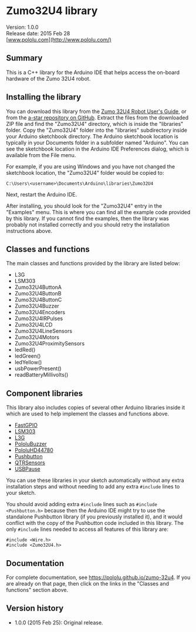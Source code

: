 # Zumo32U4 library

Version: 1.0.0<br/>
Release date: 2015 Feb 28<br/>
[www.pololu.com](http://www.pololu.com/)

## Summary

This is a C++ library for the Arduino IDE that helps access the on-board hardware of the Zumo 32U4 robot.

## Installing the library

You can download this library from the [Zumo 32U4 Robot User's Guide](https://www.pololu.com/docs/0J63), or from the [a-star repository on GitHub](https://github.com/pololu/a-star).  Extract the files from the downloaded ZIP file and find the "Zumo32U4" directory, which is inside the "libraries" folder.  Copy the "Zumo32U4" folder into the "libraries" subdirectory inside your Arduino sketchbook directory.  The Arduino sketchbook location is typically in your Documents folder in a subfolder named "Arduino".  You can see the sketchbook location in the Arduino IDE Preferences dialog, which is available from the File menu.

For example, if you are using Windows and you have not changed the sketchbook location, the "Zumo32U4" folder would be copied to:

    C:\Users\<username>\Documents\Arduino\libraries\Zumo32U4

Next, restart the Arduino IDE.

After installing, you should look for the "Zumo32U4" entry in the "Examples" menu.  This is where you can find all the example code provided by this library.  If you cannot find the examples, then the library was probably not installed correctly and you should retry the installation instructions above.

## Classes and functions

The main classes and functions provided by the library are listed below:

* L3G
* LSM303
* Zumo32U4ButtonA
* Zumo32U4ButtonB
* Zumo32U4ButtonC
* Zumo32U4Buzzer
* Zumo32U4Encoders
* Zumo32U4IRPulses
* Zumo32U4LCD
* Zumo32U4LineSensors
* Zumo32U4Motors
* Zumo32U4ProximitySensors
* ledRed()
* ledGreen()
* ledYellow()
* usbPowerPresent()
* readBatteryMillivolts()

## Component libraries

This library also includes copies of several other Arduino libraries inside it which are used to help implement the classes and functions above.

* [FastGPIO](https://github.com/pololu/fastgpio-arduino)
* [LSM303](https://github.com/pololu/lsm303-arduino)
* [L3G](https://github.com/pololu/l3g-arduino)
* [PololuBuzzer](https://github.com/pololu/pololu-buzzer-arduino)
* [PololuHD44780](https://github.com/pololu/pololu-hd44780-arduino)
* [Pushbutton](https://github.com/pololu/pushbutton-arduino)
* [QTRSensors](https://github.com/pololu/qtr-sensors-arduino)
* [USBPause](https://github.com/pololu/usb-pause-arduino)

You can use these libraries in your sketch automatically without any extra installation steps and without needing to add any extra `#include` lines to your sketch.

You should avoid adding extra `#include` lines such as `#include <Pushbutton.h>` because then the Arduino IDE might try to use the standalone Pushbutton library (if you previously installed it), and it would conflict with the copy of the Pushbutton code included in this library.  The only `#include` lines needed to access all features of this library are:

~~~{.cpp}
#include <Wire.h>
#include <Zumo32U4.h>
~~~

## Documentation

For complete documentation, see https://pololu.github.io/zumo-32u4.  If you are already on that page, then click on the links in the "Classes and functions" section above.

## Version history

* 1.0.0 (2015 Feb 25): Original release.